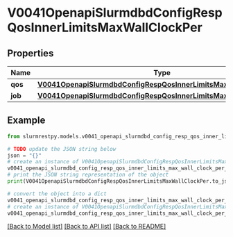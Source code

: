 # V0041OpenapiSlurmdbdConfigRespQosInnerLimitsMaxWallClockPer


## Properties

Name | Type | Description | Notes
------------ | ------------- | ------------- | -------------
**qos** | [**V0041OpenapiSlurmdbdConfigRespQosInnerLimitsMaxWallClockPerQos**](V0041OpenapiSlurmdbdConfigRespQosInnerLimitsMaxWallClockPerQos.md) |  | [optional]
**job** | [**V0041OpenapiSlurmdbdConfigRespQosInnerLimitsMaxWallClockPerJob**](V0041OpenapiSlurmdbdConfigRespQosInnerLimitsMaxWallClockPerJob.md) |  | [optional]

## Example

```python
from slurmrestpy.models.v0041_openapi_slurmdbd_config_resp_qos_inner_limits_max_wall_clock_per import V0041OpenapiSlurmdbdConfigRespQosInnerLimitsMaxWallClockPer

# TODO update the JSON string below
json = "{}"
# create an instance of V0041OpenapiSlurmdbdConfigRespQosInnerLimitsMaxWallClockPer from a JSON string
v0041_openapi_slurmdbd_config_resp_qos_inner_limits_max_wall_clock_per_instance = V0041OpenapiSlurmdbdConfigRespQosInnerLimitsMaxWallClockPer.from_json(json)
# print the JSON string representation of the object
print(V0041OpenapiSlurmdbdConfigRespQosInnerLimitsMaxWallClockPer.to_json())

# convert the object into a dict
v0041_openapi_slurmdbd_config_resp_qos_inner_limits_max_wall_clock_per_dict = v0041_openapi_slurmdbd_config_resp_qos_inner_limits_max_wall_clock_per_instance.to_dict()
# create an instance of V0041OpenapiSlurmdbdConfigRespQosInnerLimitsMaxWallClockPer from a dict
v0041_openapi_slurmdbd_config_resp_qos_inner_limits_max_wall_clock_per_from_dict = V0041OpenapiSlurmdbdConfigRespQosInnerLimitsMaxWallClockPer.from_dict(v0041_openapi_slurmdbd_config_resp_qos_inner_limits_max_wall_clock_per_dict)
```
[[Back to Model list]](../README.md#documentation-for-models) [[Back to API list]](../README.md#documentation-for-api-endpoints) [[Back to README]](../README.md)


